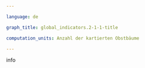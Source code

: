 ```yaml
---

language: de   

graph_title: global_indicators.2-1-1-title

computation_units: Anzahl der kartierten Obstbäume

---
```


info
